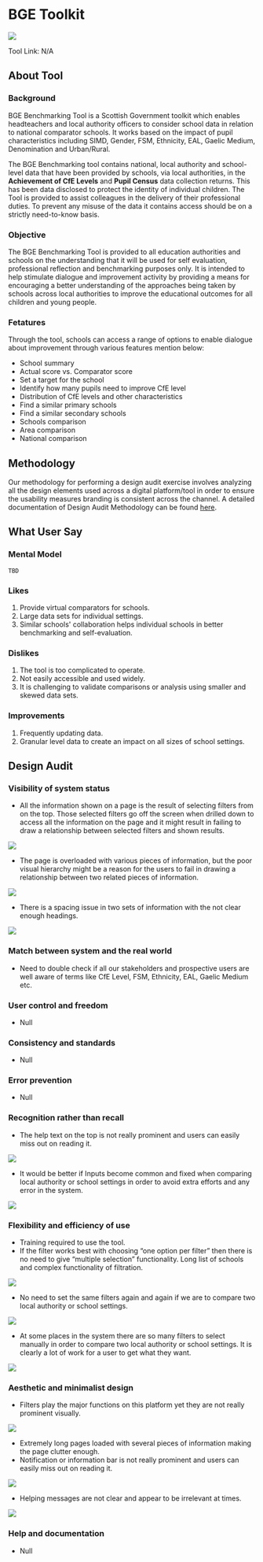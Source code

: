 
# BGE Toolkit

![](https://lh5.googleusercontent.com/ExGqGlpDeoal1rjY5WB4r92UhHR4ps4Y69x8mKlbWlasRt5tJ4csvwTK07U120zJkllj1RFI_JuZOLuyVDUIGraRuwJ2y0LDuhJizUkkrdyDQUFQsRZp8Mx1IWKDPDFgaRnTommW)

Tool Link: N/A

## About Tool

### Background

BGE Benchmarking Tool is a Scottish Government toolkit which enables headteachers and local authority officers to consider school data in relation to national comparator schools. It works based on the impact of pupil characteristics including SIMD, Gender, FSM, Ethnicity, EAL, Gaelic Medium, Denomination and Urban/Rural.

The BGE Benchmarking tool contains national, local authority and school-level data that have been provided by schools, via local authorities, in the **Achievement of CfE Levels** and **Pupil Census** data collection returns. This has been data disclosed to protect the identity of individual children. The Tool is provided to assist colleagues in the delivery of their professional duties. To prevent any misuse of the data it contains access should be on a strictly need-to-know basis.

### Objective

The BGE Benchmarking Tool is provided to all education authorities and schools on the understanding that it will be used for self evaluation, professional reflection and benchmarking purposes only. It is intended to help stimulate dialogue and improvement activity by providing a means for encouraging a better understanding of the approaches being taken by schools across local authorities to improve the educational outcomes for all children and young people.

### Fetatures

Through the tool, schools can access a range of options to enable dialogue about improvement through various features mention below:
-   School summary
-   Actual score vs. Comparator score
-   Set a target for the school
-   Identify how many pupils need to improve CfE level
-   Distribution of CfE levels and other characteristics
-   Find a similar primary schools
-   Find a similar secondary schools
-   Schools comparison
-   Area comparison
-   National comparison
    

## Methodology

Our methodology for performing a design audit exercise involves analyzing all the design elements used across a digital platform/tool in order to ensure the usability measures branding is consistent across the channel. A detailed documentation of Design Audit Methodology can be found [here](https://insight-guides.scotxed.net/).

## What User Say

### Mental Model

	TBD
    
### Likes

1.  Provide virtual comparators for schools.
2.  Large data sets for individual settings.
3.  Similar schools' collaboration helps individual schools in better benchmarking and self-evaluation.

### Dislikes

1.  The tool is too complicated to operate.
2.  Not easily accessible and used widely.
3.  It is challenging to validate comparisons or analysis using smaller and skewed data sets.

### Improvements

1.  Frequently updating data.
2.  Granular level data to create an impact on all sizes of school settings.

## Design Audit

### Visibility of system status

-   All the information shown on a page is the result of selecting filters from on the top. Those selected filters go off the screen when drilled down to access all the information on the page and it might result in failing to draw a relationship between selected filters and shown results.

![](https://lh5.googleusercontent.com/a9HxbFpxaBvQiV__LrN1Q9W2v875JaeeJHHj9paPBqw4ODLf-4loe4Mc6MIwti5q7kvtBXRqx3lLfBB5c8rdy5BeAxw79pdGzbjTlDQ3XIvsFZ1HHtFx2DtLwC0SboBCEaTryQ6d)

-   The page is overloaded with various pieces of information, but the poor visual hierarchy might be a reason for the users to fail in drawing a relationship between two related pieces of information.

![](https://lh3.googleusercontent.com/JDX8dqyKcG0UNhu-JMWIQ8AQyjC4djqcd2bKei6jndXGPy7slEi7RmYqHsPTsaA9jBO00Y3VgStu7RS7iMkLB6d9eaOH9Reyx3-y0NebXcOQIhpRqsFfvjIhX3FL_0Gsvq0LJXbO)

-   There is a spacing issue in two sets of information with the not clear enough headings.
  
![](https://lh3.googleusercontent.com/nrQ6ZeDv7vDMsX9HfVcJYF7xwoAQOXfM-3tfYVVlejcy6jvhQs1HiaSqqjOCCZSIzcE31FZYcXSr-vSk9E2Stew_YdJuhhuNVe-zUk5zJWy76EnmbW5Ow0Pr91kERESju_66Xsxp)

### Match between system and the real world

-   Need to double check if all our stakeholders and prospective users are well aware of terms like CfE Level, FSM, Ethnicity, EAL, Gaelic Medium etc.

### User control and freedom

-   Null
    
### Consistency and standards

-   Null
    
### Error prevention

-   Null
    
### Recognition rather than recall

-   The help text on the top is not really prominent and users can easily miss out on reading it.

![](https://lh5.googleusercontent.com/v57JA5Mg5mCB5-z26t3H4XRpMBrnn3Vv4R9AKjb4IrrjLV38lkA9FkAKCTWzG-y_kw9mb6x2n_uyV7h-k5ZIxP_fvaI9lpMTbrNkOKyUkOr0oai-VgqqHZPf1fVQxZQODJ8XNnmw)

-   It would be better if Inputs become common and fixed when comparing local authority or school settings in order to avoid extra efforts and any error in the system.
  
![](https://lh5.googleusercontent.com/hHI8XBnFtS-o9otIRJ1UhxAbnRDyKo9uL_DaX26yROjLGgDDKa9F9EgXHSwjH-UDbdXZaO6MYaFMUD_wHjU6XpQZY2DIhY61Kjps-3kCH_6B5VVLiN_dP-ojZXyAv4qJpGvzgDtO)

### Flexibility and efficiency of use

-   Training required to use the tool.
-   If the filter works best with choosing “one option per filter” then there is no need to give “multiple selection” functionality. Long list of schools and complex functionality of filtration.

![](https://lh3.googleusercontent.com/vqIX1DBH2R8njOkcOGMKeLtUaLbnpMlxdU2YCq5Ua4DpYsMjeO_UzodMNYC2Buvr_D11f4uHoAxlDQQtxuVXIqw9_tjtEBv8J2NUOwPu7VIB28zXHN_a1oSftFhdxRcqHQvbxig9)

-   No need to set the same filters again and again if we are to compare two local authority or school settings.

![](https://lh6.googleusercontent.com/zy6ZdYniOt5-cU04KLWChEIfYKNQcjhhWSR5Way-VSngdX6hAQm-53qHhGjQbJkNvQztx_PWOkTh9lwW_CMb13hyWVQwMaTlwHRS93nTyaj11RjLDaBJgYb2xudjfrJlyeSkhuKq)

-   At some places in the system there are so many filters to select manually in order to compare two local authority or school settings. It is clearly a lot of work for a user to get what they want.

![](https://lh3.googleusercontent.com/PFlGNsNewinqTsAkdzgz0V4iRQlSkUpqe7WSpL39G2D2ZirCotNtZWseCoVYNF6hPCEet9XoT1dpKnYs0gfEX3MetkxAbebeoHCZdTuRFbnweuuqo1Jst9wMabars6g8xlnds3u-)

### Aesthetic and minimalist design

-   Filters play the major functions on this platform yet they are not really prominent visually.

![](https://lh5.googleusercontent.com/05Qki7P5hgsA_fsYlgt5Ek92VnaxpVu8g37O-abxSl_Pr5gCbq62iSk48WoIuQOsXQCksi68T1NKLiv8ZUPVt3JE9ZDW2iJguJWAFGnhb5K2tneeCIaZb94VHb_k-VnmX4i_SI5y)

-   Extremely long pages loaded with several pieces of information making the page clutter enough.
-   Notification or information bar is not really prominent and users can easily miss out on reading it.

![](https://lh5.googleusercontent.com/v57JA5Mg5mCB5-z26t3H4XRpMBrnn3Vv4R9AKjb4IrrjLV38lkA9FkAKCTWzG-y_kw9mb6x2n_uyV7h-k5ZIxP_fvaI9lpMTbrNkOKyUkOr0oai-VgqqHZPf1fVQxZQODJ8XNnmw)

-   Helping messages are not clear and appear to be irrelevant at times.

![](https://lh6.googleusercontent.com/YEO6bAaBIaKrW9oMSxusQcZ1BD9QlhNEs7MlrqUZruobSZlD2dwXhrRt41JbZ1D14OzBrS0fYGm2BKIe17iMtYQe1iiirKFNmosjpAump3wOaIsSmzfx7d2ECPFr76uUEdUNpqel)

### Help and documentation

-  Null
